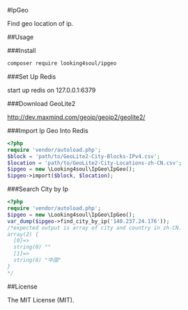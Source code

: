 #IpGeo

Find geo location of ip.

##Usage

###Install

```bash
composer require looking4soul/ipgeo
```

###Set Up Redis

start up redis on 127.0.0.1:6379

###Download GeoLite2

http://dev.maxmind.com/geoip/geoip2/geolite2/

###Import Ip Geo Into Redis

```php
<?php
require 'vendor/autoload.php';
$block = 'path/to/GeoLite2-City-Blocks-IPv4.csv';
$location = 'path/to/GeoLite2-City-Locations-zh-CN.csv';
$ipgeo = new \Looking4soul\IpGeo\IpGeo();
$ipgeo->import($block, $location);

```

###Search City by Ip

```php
<?php
require 'vendor/autoload.php';
$ipgeo = new \Looking4soul\IpGeo\IpGeo();
var_dump($ipgeo->find_city_by_ip('140.237.24.176'));
/*expected output is array of city and country in zh-CN.
array(2) {
  [0]=>
  string(0) ""
  [1]=>
  string(6) "中国"
}
*/

```

##License

The MIT License (MIT).
